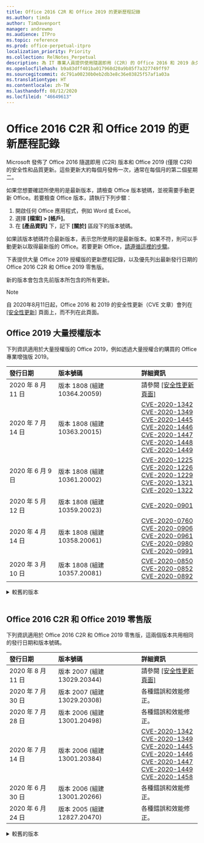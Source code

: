 ```yaml
---
title: Office 2016 C2R 和 Office 2019 的更新歷程記錄
ms.author: timda
author: TimDavenport
manager: andrewmo
ms.audience: ITPro
ms.topic: reference
ms.prod: office-perpetual-itpro
localization_priority: Priority
ms.collection: RelNotes_Perpetual
description: 為 IT 專業人員提供使用隨選即用 (C2R) 的 Office 2016 和 2019 永久版本的更新歷程記錄
ms.openlocfilehash: b9a83dff401ba017968d20a9b85f7a327749ff97
ms.sourcegitcommit: dc791a00230b0eb2db3e8c36e03825f57af1a03a
ms.translationtype: HT
ms.contentlocale: zh-TW
ms.lasthandoff: 08/12/2020
ms.locfileid: "46649613"
---
```

# <a name="update-history-for-office-2016-c2r-and-office-2019"></a>Office 2016 C2R 和 Office 2019 的更新歷程記錄

Microsoft 發佈了 Office 2016 隨選即用 (C2R) 版本和 Office 2019 (僅限 C2R) 的安全性和品質更新。這些更新大約每個月發佈一次，通常在每個月的第二個星期二。

如果您想要確認所使用的是最新版本，請檢查 Office 版本號碼，並視需要手動更新 Office。若要檢查 Office 版本，請執行下列步驟：

  1.    開啟任何 Office 應用程式，例如 Word 或 Excel。
  2.    選擇 **[檔案] > [帳戶]**。
  3.    在 **[產品資訊]** 下，記下 **[關於]** 區段下的版本號碼。

如果該版本號碼符合最新版本，表示您所使用的是最新版本。如果不符，則可以手動更新以取得最新版的 Office。若要更新 Office，[請遵循這裡的步驟](https://support.office.com/article/2ab296f3-7f03-43a2-8e50-46de917611c5)。


下表提供大量 Office 2019 授權版的更新歷程記錄，以及優先列出最新發行日期的 Office 2016 C2R 和 Office 2019 零售版。

新的版本會包含先前版本所包含的所有更新。


 > [!NOTE]
> 自 2020年8月11日起，Office 2016 和 2019 的安全性更新（CVE 文章）會列在 [[安全性更新]](https://docs.microsoft.com/officeupdates/microsoft365-apps-security-updates) 頁面上，而不列在此頁面。 


## <a name="volume-licensed-versions-of-office-2019"></a>Office 2019 大量授權版本
下列資訊適用於大量授權版的 Office 2019，例如透過大量授權合約購買的 Office 專業增強版 2019。

[//]: # (DO NOT REMOVE VL TABLE START)

|**發行日期**|**版本號碼**|**詳細資訊**|
|:-----|:-----|:-----|
|2020 年 8 月 11 日|版本 1808 (組建 10364.20059)|請參閱 [[安全性更新頁面]](https://docs.microsoft.com/officeupdates/microsoft365-apps-security-updates) |
|2020 年 7 月 14 日   |版本 1808 (組建 10363.20015)  |[CVE-2020-1342](https://portal.msrc.microsoft.com/zh-TW/security-guidance/advisory/CVE-2020-1342) <br/>[CVE-2020-1349](https://portal.msrc.microsoft.com/zh-TW/security-guidance/advisory/CVE-2020-1349) <br/>[CVE-2020-1445](https://portal.msrc.microsoft.com/zh-TW/security-guidance/advisory/CVE-2020-1445) <br/>[CVE-2020-1446](https://portal.msrc.microsoft.com/zh-TW/security-guidance/advisory/CVE-2020-1446) <br/>[CVE-2020-1447](https://portal.msrc.microsoft.com/zh-TW/security-guidance/advisory/CVE-2020-1447) <br/>[CVE-2020-1448](https://portal.msrc.microsoft.com/zh-TW/security-guidance/advisory/CVE-2020-1448) <br/>[CVE-2020-1449](https://portal.msrc.microsoft.com/zh-TW/security-guidance/advisory/CVE-2020-1449) <br/>|
|2020 年 6 月 9 日   |版本 1808 (組建 10361.20002)  |[CVE-2020-1225](https://portal.msrc.microsoft.com/zh-TW/security-guidance/advisory/CVE-2020-1225) <br/> [CVE-2020-1226](https://portal.msrc.microsoft.com/zh-TW/security-guidance/advisory/CVE-2020-1226) <br/>[CVE-2020-1229](https://portal.msrc.microsoft.com/zh-TW/security-guidance/advisory/CVE-2020-1229) <br/>[CVE-2020-1321](https://portal.msrc.microsoft.com/zh-TW/security-guidance/advisory/CVE-2020-1321) <br/>[CVE-2020-1322](https://portal.msrc.microsoft.com/zh-TW/security-guidance/advisory/CVE-2020-1322) <br/>|
|2020 年 5 月 12 日   |版本 1808 (組建 10359.20023)  |[CVE-2020-0901](https://portal.msrc.microsoft.com/zh-TW/security-guidance/advisory/CVE-2020-0901) <br/> |
|2020 年 4 月 14 日   |版本 1808 (組建 10358.20061)  |[CVE-2020-0760](https://portal.msrc.microsoft.com/zh-TW/security-guidance/advisory/CVE-2020-0760) <br/> [CVE-2020-0906](https://portal.msrc.microsoft.com/zh-TW/security-guidance/advisory/CVE-2020-0906) <br/> [CVE-2020-0961](https://portal.msrc.microsoft.com/zh-TW/security-guidance/advisory/CVE-2020-0961) <br/> [CVE-2020-0980](https://portal.msrc.microsoft.com/zh-TW/security-guidance/advisory/CVE-2020-0980) <br/>[CVE-2020-0991](https://portal.msrc.microsoft.com/zh-TW/security-guidance/advisory/CVE-2020-0991) <br/> |
|2020 年 3 月 10 日   |版本 1808 (組建 10357.20081)  |[CVE-2020-0850](https://portal.msrc.microsoft.com/zh-TW/security-guidance/advisory/CVE-2020-0850) <br/> [CVE-2020-0852](https://portal.msrc.microsoft.com/zh-TW/security-guidance/advisory/CVE-2020-0852) <br/> [CVE-2020-0892](https://portal.msrc.microsoft.com/zh-TW/security-guidance/advisory/CVE-2020-0892) <br/>  | 


[//]: # (DO NOT REMOVE VL TABLE END)

<details>
<summary>較舊的版本</summary>
 

[//]: # (DO NOT REMOVE VL OLD TABLE START)


|**發行日期**|**版本號碼**|**詳細資訊**|
|:-----|:-----|:-----|
|2020 年 2 月 11 日   |版本 1808 (組建 10356.20006)  |[CVE-2020-0696](https://portal.msrc.microsoft.com/zh-TW/security-guidance/advisory/CVE-2020-0696) <br/> [CVE-2020-0759](https://portal.msrc.microsoft.com/zh-TW/security-guidance/advisory/CVE-2020-0759) <br/>  |

[//]: # (DO NOT REMOVE VL OLD TABLE END)

</details>


<br/>

## <a name="retail-versions-of-office-2016-c2r-and-office-2019"></a>Office 2016 C2R 和 Office 2019 零售版
下列資訊適用於 Office 2016 C2R 和 Office 2019 零售版，這兩個版本共用相同的發行日期和版本號碼。

[//]: # (DO NOT REMOVE RETAIL TABLE START)

|**發行日期**|**版本號碼**|**詳細資訊**|
|:-----|:-----|:-----|
|2020 年 8 月 11 日|版本 2007 (組建 13029.20344)|請參閱 [[安全性更新頁面]](https://docs.microsoft.com/officeupdates/microsoft365-apps-security-updates) |
|2020 年 7 月 30 日|版本 2007 (組建 13029.20308)  |各種錯誤和效能修正。  <br/>  |
|2020 年 7 月 28 日|版本 2006 (組建 13001.20498)  |各種錯誤和效能修正。  <br/>  |
|2020 年 7 月 14 日|版本 2006 (組建13001.20384)  |[CVE-2020-1342](https://portal.msrc.microsoft.com/zh-TW/security-guidance/advisory/CVE-2020-1342) <br/>[CVE-2020-1349](https://portal.msrc.microsoft.com/zh-TW/security-guidance/advisory/CVE-2020-1349) <br/>[CVE-2020-1445](https://portal.msrc.microsoft.com/zh-TW/security-guidance/advisory/CVE-2020-1445) <br/>[CVE-2020-1446](https://portal.msrc.microsoft.com/zh-TW/security-guidance/advisory/CVE-2020-1446) <br/>[CVE-2020-1447](https://portal.msrc.microsoft.com/zh-TW/security-guidance/advisory/CVE-2020-1447) <br/>[CVE-2020-1449](https://portal.msrc.microsoft.com/zh-TW/security-guidance/advisory/CVE-2020-1449) <br/>[CVE-2020-1458](https://portal.msrc.microsoft.com/zh-TW/security-guidance/advisory/CVE-2020-1458) <br/>|
|2020 年 6 月 30 日|版本 2006 (組建 13001.20266)  |各種錯誤和效能修正。  <br/>  |
|2020 年 6 月 24 日|版本 2005 (組建 12827.20470)  |各種錯誤和效能修正。  <br/>  |

[//]: # (DO NOT REMOVE RETAIL TABLE END)

<details>
<summary>較舊的版本</summary>
 

[//]: # (DO NOT REMOVE RETAIL OLD TABLE START)


|**發行日期**|**版本號碼**|**詳細資訊**|
|:-----|:-----|:-----|
|2020 年 6 月 9 日|版本 2005 (組建 12827.20336)  |[CVE-2020-1225](https://portal.msrc.microsoft.com/zh-TW/security-guidance/advisory/CVE-2020-1225)  <br/> [CVE-2020-1226](https://portal.msrc.microsoft.com/zh-TW/security-guidance/advisory/CVE-2020-1226)  <br/> [CVE-2020-1229](https://portal.msrc.microsoft.com/zh-TW/security-guidance/advisory/CVE-2020-1229)  <br/> [CVE-2020-1321](https://portal.msrc.microsoft.com/zh-TW/security-guidance/advisory/CVE-2020-1321)  <br/> [CVE-2020-1322](https://portal.msrc.microsoft.com/zh-TW/security-guidance/advisory/CVE-2020-1322)  <br/>|
|2020 年 6 月 2 日|版本 2005 (組建 12827.20268)  |各種錯誤和效能修正。  <br/>  |
|2020 年 5 月 21 日|版本 2004 (組建 12730.20352)  |各種錯誤和效能修正。  <br/>  |
|2020 年 5 月 12 日|版本 2004 (組建 12730.20270)  |[CVE-2020-0901](https://portal.msrc.microsoft.com/zh-TW/security-guidance/advisory/CVE-2020-0901)  <br/>  |
|2020 年 5 月 4 日|版本 2004 (組建 12730.20250)  |[連結](https://support.microsoft.com/office/excel-word-powerpoint-file-becomes-corrupt-when-opening-a-file-that-contains-a-vba-project-or-after-enabling-a-macro-in-an-open-file-ad6ee6ca-db23-4614-a403-282821eb99f6?ui=en-us&rs=en-us&ad=us)<br/>  |
|2020 年 4 月 29 日|版本 2004 (組建 12730.20236)  |各種錯誤和效能修正。 <br/>  |
|2020 年 4 月 15 日|版本 2003 (組建 12624.20466)  |各種錯誤和效能修正。 <br/>  |
|2020 年 4 月 14 日|版本 2003 (組建 12624.20442)  |[CVE-2020-0760](https://portal.msrc.microsoft.com/zh-TW/security-guidance/advisory/CVE-2020-0760) <br/> [CVE-2020-0906](https://portal.msrc.microsoft.com/zh-TW/security-guidance/advisory/CVE-2020-0906) <br/> [CVE-2020-0961](https://portal.msrc.microsoft.com/zh-TW/security-guidance/advisory/CVE-2020-0961) <br/> [CVE-2020-0979](https://portal.msrc.microsoft.com/zh-TW/security-guidance/advisory/CVE-2020-0979) <br/> [CVE-2020-0980](https://portal.msrc.microsoft.com/zh-TW/security-guidance/advisory/CVE-2020-0980) <br/>[CVE-2020-0991](https://portal.msrc.microsoft.com/zh-TW/security-guidance/advisory/CVE-2020-0991) <br/> |
|2020 年 3 月 31 日|版本 2003 (組建 12624.20382)  |各種錯誤和效能修正。 <br/>  |
|2020 年 3 月 25 日|版本 2003 (組建 12624.20320)  |各種錯誤和效能修正。 <br/>  |
|2020 年 3 月 10 日|版本 2002 (組建 12527.20278)  |[CVE-2020-0850](https://portal.msrc.microsoft.com/zh-TW/security-guidance/advisory/CVE-2020-0850) <br/> [CVE-2020-0851](https://portal.msrc.microsoft.com/zh-TW/security-guidance/advisory/CVE-2020-0851) <br/> [CVE-2020-0855](https://portal.msrc.microsoft.com/zh-TW/security-guidance/advisory/CVE-2020-0855) <br/> [CVE-2020-0892](https://portal.msrc.microsoft.com/zh-TW/security-guidance/advisory/CVE-2020-0892) <br/>  |
|2020 年 3 月 1 日   |版本 2002 (組建 12527.20242)  |解決導致協力廠商應用程式無法從 Outlook 傳送電子郵件的問題。 <br/>  | 


[//]: # (DO NOT REMOVE RETAIL OLD TABLE END)


</details>






